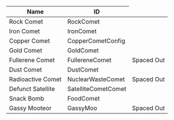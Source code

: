 <table>
    <thead>
        <th data-sort-default>Name</th>
        <th>ID</th>
    </thead>
        <tr>
            <td>Rock Comet</td>
            <td>RockComet</td>
            <td></td>
        </tr>
        <tr>
            <td>Iron Comet</td>
            <td>IronComet</td>
            <td></td>
        </tr>
        <tr>
            <td>Copper Comet</td>
            <td>CopperCometConfig</td>
            <td></td>
        </tr>
        <tr>
            <td>Gold Comet</td>
            <td>GoldComet</td>
            <td></td>
        </tr>
        <tr>
            <td>Fullerene Comet</td>
            <td>FullereneComet</td>
            <td>Spaced Out</td>
        </tr>
        <tr>
            <td>Dust Comet</td>
            <td>DustComet</td>
            <td></td>
        </tr>
        <tr>
            <td>Radioactive Comet</td>
            <td>NuclearWasteComet</td>
            <td>Spaced Out</td>
        </tr>
        <tr>
            <td>Defunct Satellite</td>
            <td>SatelliteCometComet</td>
            <td></td>
        </tr>
        <tr>
            <td>Snack Bomb</td>
            <td>FoodComet</td>
            <td></td>
        </tr>
        <tr>
            <td>Gassy Mooteor</td>
            <td>GassyMoo</td>
            <td>Spaced Out</td>
        </tr>
</table>
